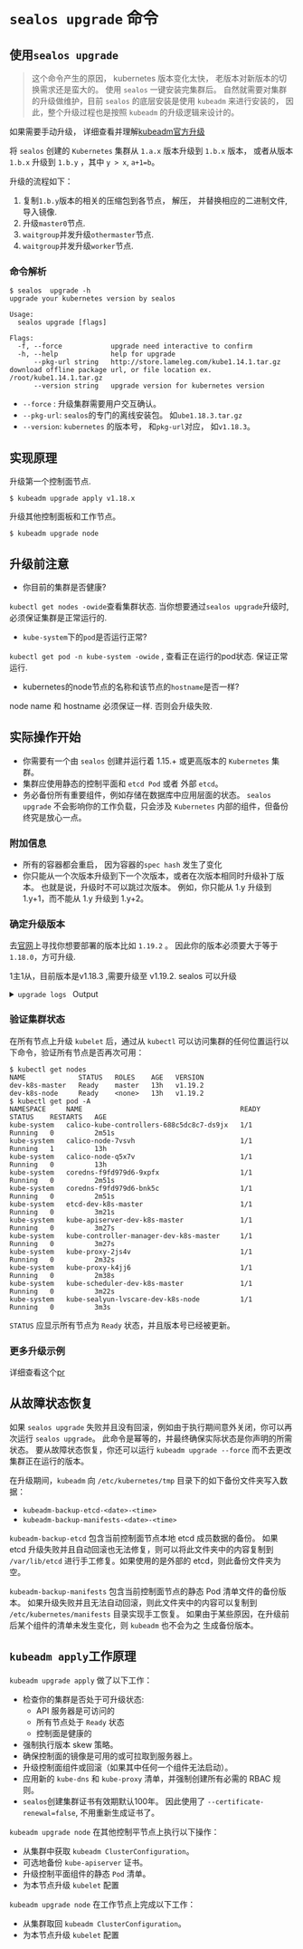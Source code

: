# `sealos upgrade` 命令

## 使用`sealos upgrade`

> 这个命令产生的原因， kubernetes 版本变化太快， 老版本对新版本的切换需求还是蛮大的。 使用 `sealos` 一键安装完集群后。
> 自然就需要对集群的升级做维护，目前 `sealos` 的底层安装是使用 `kubeadm` 来进行安装的， 因此，整个升级过程也是按照 `kubeadm` 的升级逻辑来设计的。

如果需要手动升级， 详细查看并理解[kubeadm官方升级](https://kubernetes.io/zh/docs/tasks/administer-cluster/kubeadm/kubeadm-upgrade/)

将 `sealos` 创建的 `Kubernetes` 集群从 `1.a.x` 版本升级到 `1.b.x` 版本， 或者从版本 `1.b.x` 升级到 `1.b.y` ，其中 `y > x`,  `a+1=b`。

升级的流程如下：

1. 复制`1.b.y`版本的相关的压缩包到各节点， 解压， 并替换相应的二进制文件, 导入镜像.
2. 升级`master0`节点.
3. `waitgroup`并发升级`othermaster`节点.
4. `waitgroup`并发升级`worker`节点.

### 命令解析

```shell
$ sealos  upgrade -h
upgrade your kubernetes version by sealos

Usage:
  sealos upgrade [flags]

Flags:
  -f, --force            upgrade need interactive to confirm
  -h, --help             help for upgrade
      --pkg-url string   http://store.lameleg.com/kube1.14.1.tar.gz download offline package url, or file location ex. /root/kube1.14.1.tar.gz
      --version string   upgrade version for kubernetes version
```

- `--force` : 升级集群需要用户交互确认。 
- `--pkg-url`: `sealos`的专门的离线安装包。 如`ube1.18.3.tar.gz`
- `--version`:  `kubernetes` 的版本号， 和`pkg-url`对应， 如`v1.18.3`。

## 实现原理

升级第一个控制面节点.

```shell
$ kubeadm upgrade apply v1.18.x
```

升级其他控制面板和工作节点。

```shell
$ kubeadm upgrade node
```

## 升级前注意

- 你目前的集群是否健康? 

`kubectl get nodes -owide`查看集群状态. 当你想要通过`sealos upgrade`升级时, 必须保证集群是正常运行的.

- `kube-system`下的`pod`是否运行正常? 

`kubectl get pod -n kube-system -owide` , 查看正在运行的pod状态. 保证正常运行.

- kubernetes的node节点的名称和该节点的`hostname`是否一样? 

node name 和 hostname 必须保证一样. 否则会升级失败. 

## 实际操作开始

- 你需要有一个由 `sealos` 创建并运行着 1.15.+ 或更高版本的 `Kubernetes` 集群。
- 集群应使用静态的控制平面和 `etcd Pod` 或者 外部 `etcd`。
- 务必备份所有重要组件，例如存储在数据库中应用层面的状态。 `sealos upgrade` 不会影响你的工作负载，只会涉及 `Kubernetes` 内部的组件，但备份终究是放心一点。

### 附加信息

- 所有的容器都会重启， 因为容器的`spec hash` 发生了变化
- 你只能从一个次版本升级到下一个次版本，或者在次版本相同时升级补丁版本。 也就是说，升级时不可以跳过次版本。 例如，你只能从 1.y 升级到 1.y+1，而不能从 1.y 升级到 1.y+2。

### 确定升级版本

去[官网](https://www.sealyun.com/goodsList)上寻找你想要部署的版本比如 `1.19.2` 。 因此你的版本必须要大于等于`1.18.0`，方可升级.

1主1从，目前版本是v1.18.3 ,需要升级至 v1.19.2. sealos 可以升级

<details><summary><code>upgrade logs </code> Output</summary><br><pre>

```
$  kubectl get nodes
NAME             STATUS   ROLES    AGE     VERSION
dev-k8s-master   Ready    master   3h49m   v1.18.3
dev-k8s-node     Ready    <none>   3h48m   v1.18.3
$ sealos upgrade --version v1.19.2 --pkg-url /root/kube1.19.2.tar.gz -f | tee -a upgrade.1183-1192.log 
09:45:06 [INFO] [ssh.go:12] [ssh][192.168.160.243:22] hostname
09:45:17 [DEBG] [ssh.go:24] [ssh][192.168.160.243:22]command result is: dev-k8s-master

09:45:17 [INFO] [ssh.go:12] [ssh][192.168.160.244:22] hostname
09:45:18 [DEBG] [ssh.go:24] [ssh][192.168.160.244:22]command result is: dev-k8s-node

09:45:48 [INFO] [ssh.go:57] [ssh][192.168.160.244:22] mkdir -p /root || true
09:45:48 [INFO] [ssh.go:57] [ssh][192.168.160.243:22] mkdir -p /root || true
09:45:48 [DEBG] [download.go:29] [192.168.160.244:22]please wait for mkDstDir
09:45:48 [INFO] [ssh.go:12] [ssh][192.168.160.244:22] ls -l /root/kube1.19.2.tar.gz 2>/dev/null |wc -l
09:45:48 [DEBG] [download.go:29] [192.168.160.243:22]please wait for mkDstDir
09:45:48 [INFO] [ssh.go:12] [ssh][192.168.160.243:22] ls -l /root/kube1.19.2.tar.gz 2>/dev/null |wc -l
09:45:49 [DEBG] [ssh.go:24] [ssh][192.168.160.244:22]command result is: 1

09:45:49 [WARN] [download.go:35] [192.168.160.244:22]SendPackage: file is exist
09:45:49 [DEBG] [download.go:44] [192.168.160.244:22]please wait for after hook
09:45:49 [INFO] [ssh.go:57] [ssh][192.168.160.244:22] cd /root && rm -rf kube && tar zxvf kube1.19.2.tar.gz  && cd /root/kube/shell && rm -f ../bin/sealos && (docker load -i ../images/images.tar || ture) && cp -f ../bin/* /usr/bin/ 
09:45:49 [DEBG] [ssh.go:24] [ssh][192.168.160.243:22]command result is: 1

09:45:49 [WARN] [download.go:35] [192.168.160.243:22]SendPackage: file is exist
09:45:49 [DEBG] [download.go:44] [192.168.160.243:22]please wait for after hook
09:45:49 [INFO] [ssh.go:57] [ssh][192.168.160.243:22] cd /root && rm -rf kube && tar zxvf kube1.19.2.tar.gz  && cd /root/kube/shell && rm -f ../bin/sealos && (docker load -i ../images/images.tar || ture) && cp -f ../bin/* /usr/bin/ 
09:45:49 [INFO] [ssh.go:50] [192.168.160.244:22] kube/
09:45:50 [INFO] [ssh.go:50] [192.168.160.243:22] kube/
09:45:50 [INFO] [ssh.go:50] [192.168.160.243:22] kube/shell/master.sh
09:45:50 [INFO] [ssh.go:50] [192.168.160.243:22] kube/shell/docker.sh
09:46:03 [INFO] [ssh.go:50] [192.168.160.243:22] kube/bin/kubectl
09:46:08 [INFO] [ssh.go:50] [192.168.160.243:22] kube/bin/crictl
09:46:12 [INFO] [ssh.go:50] [192.168.160.243:22] kube/bin/conntrack
09:46:12 [INFO] [ssh.go:50] [192.168.160.243:22] kube/bin/kubeadm
09:46:14 [INFO] [ssh.go:50] [192.168.160.243:22] kube/bin/kubelet-pre-start.sh
09:46:14 [INFO] [ssh.go:50] [192.168.160.243:22] kube/conf/kubeadm.yaml
09:46:14 [INFO] [ssh.go:50] [192.168.160.243:22] kube/docker/docker.tgz
09:46:18 [INFO] [ssh.go:50] [192.168.160.243:22] kube/docker/README.md
09:46:34 [INFO] [ssh.go:50] [192.168.160.244:22] kube/bin/kubectl
09:46:35 [INFO] [ssh.go:50] [192.168.160.244:22] kube/bin/crictl
09:46:40 [INFO] [ssh.go:50] [192.168.160.244:22] kube/bin/conntrack
09:46:40 [INFO] [ssh.go:50] [192.168.160.244:22] kube/bin/kubeadm
09:46:58 [INFO] [ssh.go:50] [192.168.160.244:22] kube/bin/kubelet-pre-start.sh
09:46:58 [INFO] [ssh.go:50] [192.168.160.244:22] kube/conf/kubeadm.yaml
09:47:28 [INFO] [ssh.go:50] [192.168.160.244:22] kube/docker/README.md
09:48:19 [INFO] [ssh.go:50] [192.168.160.243:22] kube/images/README.md
09:49:05 [INFO] [ssh.go:50] [192.168.160.243:22] Loaded image: fanux/lvscare:latest
09:49:05 [INFO] [ssh.go:50] [192.168.160.243:22] Loaded image: calico/node:v3.8.2
09:49:05 [INFO] [ssh.go:50] [192.168.160.243:22] Loaded image: calico/cni:v3.8.2
09:49:05 [INFO] [ssh.go:50] [192.168.160.243:22] Loaded image: calico/kube-controllers:v3.8.2
09:49:05 [INFO] [ssh.go:50] [192.168.160.243:22] Loaded image: k8s.gcr.io/kube-proxy:v1.19.2
09:49:05 [INFO] [ssh.go:50] [192.168.160.243:22] Loaded image: k8s.gcr.io/kube-apiserver:v1.19.2
09:49:05 [INFO] [ssh.go:50] [192.168.160.243:22] Loaded image: k8s.gcr.io/kube-scheduler:v1.19.2
09:49:05 [INFO] [ssh.go:50] [192.168.160.243:22] Loaded image: calico/pod2daemon-flexvol:v3.8.2
09:49:05 [INFO] [ssh.go:50] [192.168.160.243:22] Loaded image: k8s.gcr.io/kube-controller-manager:v1.19.2
09:49:05 [INFO] [ssh.go:50] [192.168.160.243:22] Loaded image: k8s.gcr.io/etcd:3.4.13-0
09:49:05 [INFO] [ssh.go:50] [192.168.160.243:22] Loaded image: k8s.gcr.io/coredns:1.7.0
09:50:08 [INFO] [ssh.go:50] [192.168.160.244:22] kube/images/README.md
09:50:53 [INFO] [ssh.go:50] [192.168.160.244:22] Loaded image: fanux/lvscare:latest
09:50:53 [INFO] [ssh.go:50] [192.168.160.244:22] Loaded image: k8s.gcr.io/pause:3.2
09:50:53 [INFO] [ssh.go:50] [192.168.160.244:22] Loaded image: calico/node:v3.8.2
09:50:53 [INFO] [ssh.go:50] [192.168.160.244:22] Loaded image: calico/cni:v3.8.2
09:50:53 [INFO] [ssh.go:50] [192.168.160.244:22] Loaded image: calico/kube-controllers:v3.8.2
70dc90064d8e: Loading layer  38.81MB/38.81MB
Loaded image: k8s.gcr.io/kube-proxy:v1.19.24:22] Loading layer  393.2kB/38.81MB
79d541cda6cb: Loading layer  3.041MB/3.041MB
e9933a1f21f5: Loading layer  1.734MB/1.734MB
77f46c47e69e: Loading layer  115.2MB/115.2MB
Loaded image: k8s.gcr.io/kube-apiserver:v1.19.2] 
ba332c8caa08: Loading layer  42.13MB/42.13MB
Loaded image: k8s.gcr.io/kube-scheduler:v1.19.2] 
09:51:29 [INFO] [ssh.go:50] [192.168.160.244:22] Loaded image: calico/pod2daemon-flexvol:v3.8.2
4d66a4f52b24: Loading layer  107.2MB/107.2MB
Loaded image: k8s.gcr.io/kube-controller-manager:v1.19.2
d72a74c56330: Loading layer  3.031MB/3.031MB
d61c79b29299: Loading layer   2.13MB/2.13MB
1a4e46412eb0: Loading layer  225.3MB/225.3MB
bfa5849f3d09: Loading layer   2.19MB/2.19MB
bb63b9467928: Loading layer  21.98MB/21.98MB
Loaded image: k8s.gcr.io/etcd:3.4.13-060.244:22] 
96d17b0b58a7: Loading layer  45.02MB/45.02MB
Loaded image: k8s.gcr.io/coredns:1.7.060.244:22] 
09:51:35 [ALRT] [upgrade.go:67] UpgradeMaster0
09:51:35 [ALRT] [upgrade.go:94] fist to drain node dev-k8s-master
09:51:35 [INFO] [ssh.go:57] [ssh][192.168.160.243:22] kubectl drain dev-k8s-master --ignore-daemonsets
09:51:38 [INFO] [ssh.go:50] [192.168.160.243:22] node/dev-k8s-master cordoned
09:51:38 [INFO] [ssh.go:50] [192.168.160.243:22] WARNING: ignoring DaemonSet-managed Pods: kube-system/calico-node-7vsvh, kube-system/kube-proxy-f5vcc
09:51:38 [INFO] [ssh.go:50] [192.168.160.243:22] evicting pod kube-system/coredns-66bff467f8-rfx86
09:52:08 [INFO] [ssh.go:50] [192.168.160.243:22] pod/coredns-66bff467f8-z2zpq evicted
09:52:08 [ALRT] [upgrade.go:102] second to exec kubeadm upgrade node on dev-k8s-master
09:52:08 [INFO] [ssh.go:57] [ssh][192.168.160.243:22] kubeadm upgrade apply --certificate-renewal=false  --yes v1.19.2
09:52:09 [INFO] [ssh.go:50] [192.168.160.243:22] [upgrade/config] Making sure the configuration is correct:
09:52:11 [INFO] [ssh.go:50] [192.168.160.243:22] W0924 09:52:11.037253  129003 kubelet.go:205] detected "systemd" as the Docker cgroup driver, the provided value "cgroupfs" in "KubeletConfiguration" will be overrided
09:52:11 [INFO] [ssh.go:50] [192.168.160.243:22] [preflight] Running pre-flight checks.
09:52:11 [INFO] [ssh.go:50] [192.168.160.243:22] [upgrade] Running cluster health checks
09:52:16 [INFO] [ssh.go:50] [192.168.160.243:22] [upgrade/version] You have chosen to change the cluster version to "v1.19.2"
09:52:16 [INFO] [ssh.go:50] [192.168.160.243:22] [upgrade/versions] Cluster version: v1.18.3
09:52:16 [INFO] [ssh.go:50] [192.168.160.243:22] [upgrade/prepull] Pulling images required for setting up a Kubernetes cluster
09:52:16 [INFO] [ssh.go:50] [192.168.160.243:22] [upgrade/apply] Upgrading your Static Pod-hosted control plane to version "v1.19.2"...
09:52:16 [INFO] [ssh.go:50] [192.168.160.243:22] Static pod: kube-apiserver-dev-k8s-master hash: 24a39fba2c7e2f71b2a1a965e28e43f7
09:52:16 [INFO] [ssh.go:50] [192.168.160.243:22] Static pod: kube-controller-manager-dev-k8s-master hash: a275fe1cd259aa3018f3f1d7c0e7a636
09:52:16 [INFO] [ssh.go:50] [192.168.160.243:22] Static pod: kube-scheduler-dev-k8s-master hash: 695b0d5342155481b9239a61ff533e4d
09:52:16 [INFO] [ssh.go:50] [192.168.160.243:22] [upgrade/etcd] Upgrading to TLS for etcd
09:52:26 [INFO] [ssh.go:50] [192.168.160.243:22] Static pod: etcd-dev-k8s-master hash: d4798542254a842faf3d6a0fb87d0ed6
09:52:26 [INFO] [ssh.go:50] [192.168.160.243:22] [upgrade/staticpods] Preparing for "etcd" upgrade
09:52:26 [INFO] [ssh.go:50] [192.168.160.243:22] [upgrade/staticpods] Moved new manifest to "/etc/kubernetes/manifests/etcd.yaml" and backed up old manifest to "/etc/kubernetes/tmp/kubeadm-backup-manifests-2020-09-24-09-52-16/etcd.yaml"
09:52:55 [INFO] [ssh.go:50] [192.168.160.243:22] Static pod: etcd-dev-k8s-master hash: d4798542254a842faf3d6a0fb87d0ed6
09:54:32 [INFO] [ssh.go:50] [192.168.160.243:22] Static pod: etcd-dev-k8s-master hash: 4c3c12c30b28ef42f86f638eb399f6cd
09:54:32 [INFO] [ssh.go:50] [192.168.160.243:22] [apiclient] Found 1 Pods for label selector component=etcd
09:54:38 [INFO] [ssh.go:50] [192.168.160.243:22] [upgrade/staticpods] Component "etcd" upgraded successfully!
09:54:38 [INFO] [ssh.go:50] [192.168.160.243:22] [upgrade/etcd] Waiting for etcd to become available
09:54:38 [INFO] [ssh.go:50] [192.168.160.243:22] [upgrade/staticpods] Writing new Static Pod manifests to "/etc/kubernetes/tmp/kubeadm-upgraded-manifests524365294"
09:54:38 [INFO] [ssh.go:50] [192.168.160.243:22] [upgrade/staticpods] Preparing for "kube-apiserver" upgrade
09:54:38 [INFO] [ssh.go:50] [192.168.160.243:22] Static pod: kube-apiserver-dev-k8s-master hash: 24a39fba2c7e2f71b2a1a965e28e43f7
09:54:45 [INFO] [ssh.go:50] [192.168.160.243:22] Static pod: kube-apiserver-dev-k8s-master hash: 24a39fba2c7e2f71b2a1a965e28e43f7
09:54:45 [INFO] [ssh.go:50] [192.168.160.243:22] Static pod: kube-apiserver-dev-k8s-master hash: 24a39fba2c7e2f71b2a1a965e28e43f7
09:54:45 [INFO] [ssh.go:50] [192.168.160.243:22] Static pod: kube-apiserver-dev-k8s-master hash: 82a2f948bad5b581cc911fa3bf28510e
09:54:45 [INFO] [ssh.go:50] [192.168.160.243:22] [apiclient] Found 1 Pods for label selector component=kube-apiserver
09:54:48 [INFO] [ssh.go:50] [192.168.160.243:22] [upgrade/staticpods] Component "kube-apiserver" upgraded successfully!
09:54:48 [INFO] [ssh.go:50] [192.168.160.243:22] Static pod: kube-controller-manager-dev-k8s-master hash: a275fe1cd259aa3018f3f1d7c0e7a636
09:54:49 [INFO] [ssh.go:50] [192.168.160.243:22] Static pod: kube-controller-manager-dev-k8s-master hash: 8e40ab517d1fc1b502ea4dc16d578e58
09:54:51 [INFO] [ssh.go:50] [192.168.160.243:22] [upgrade/staticpods] Component "kube-controller-manager" upgraded successfully!
09:54:51 [INFO] [ssh.go:50] [192.168.160.243:22] Static pod: kube-scheduler-dev-k8s-master hash: 695b0d5342155481b9239a61ff533e4d
09:54:51 [INFO] [ssh.go:50] [192.168.160.243:22] Static pod: kube-scheduler-dev-k8s-master hash: 93ed9f6b7a13fc84a2d5afc20ac0dee9
09:54:51 [INFO] [ssh.go:50] [192.168.160.243:22] [apiclient] Found 1 Pods for label selector component=kube-scheduler
09:54:53 [INFO] [ssh.go:50] [192.168.160.243:22] [upgrade/staticpods] Component "kube-scheduler" upgraded successfully!
09:54:53 [INFO] [ssh.go:50] [192.168.160.243:22] [upload-config] Storing the configuration used in ConfigMap "kubeadm-config" in the "kube-system" Namespace
09:54:54 [INFO] [ssh.go:50] [192.168.160.243:22] [kubelet] Creating a ConfigMap "kubelet-config-1.19" in namespace kube-system with the configuration for the kubelets in the cluster
09:54:54 [INFO] [ssh.go:50] [192.168.160.243:22] [kubelet-start] Writing kubelet configuration to file "/var/lib/kubelet/config.yaml"
09:54:54 [INFO] [ssh.go:50] [192.168.160.243:22] [bootstrap-token] configured RBAC rules to allow Node Bootstrap tokens to get nodes
09:54:54 [INFO] [ssh.go:50] [192.168.160.243:22] [bootstrap-token] configured RBAC rules to allow Node Bootstrap tokens to post CSRs in order for nodes to get long term certificate credentials
09:54:54 [INFO] [ssh.go:50] [192.168.160.243:22] [bootstrap-token] configured RBAC rules to allow the csrapprover controller automatically approve CSRs from a Node Bootstrap Token
09:54:54 [INFO] [ssh.go:50] [192.168.160.243:22] [bootstrap-token] configured RBAC rules to allow certificate rotation for all node client certificates in the cluster
09:54:56 [INFO] [ssh.go:50] [192.168.160.243:22] [addons] Applied essential addon: CoreDNS
09:54:57 [INFO] [ssh.go:50] [192.168.160.243:22] [addons] Applied essential addon: kube-proxy
09:54:57 [ALRT] [upgrade.go:116] third to restart kubelet on dev-k8s-master
09:54:57 [INFO] [ssh.go:57] [ssh][192.168.160.243:22] systemctl daemon-reload && systemctl restart kubelet
09:55:09 [ALRT] [upgrade.go:127] fourth to uncordon node, 10 seconds to wait for dev-k8s-master ready
09:55:19 [ALRT] [upgrade.go:132] fifth to judge dev-k8s-master nodes is ready
09:55:19 [ALRT] [upgrade.go:74] UpgradeNodes
09:55:19 [ALRT] [upgrade.go:94] fist to drain node dev-k8s-node
09:55:19 [INFO] [ssh.go:57] [ssh][192.168.160.243:22] kubectl drain dev-k8s-node --ignore-daemonsets
09:55:19 [INFO] [ssh.go:50] [192.168.160.243:22] node/dev-k8s-node cordoned
09:55:19 [INFO] [ssh.go:50] [192.168.160.243:22] WARNING: ignoring DaemonSet-managed Pods: kube-system/calico-node-q5x7v, kube-system/kube-proxy-5m9d2
09:55:19 [INFO] [ssh.go:50] [192.168.160.243:22] evicting pod kube-system/calico-kube-controllers-688c5dc8c7-xnr2h
09:55:19 [INFO] [ssh.go:50] [192.168.160.243:22] evicting pod kube-system/coredns-66bff467f8-t5rl8
09:55:23 [INFO] [ssh.go:50] [192.168.160.243:22] pod/coredns-66bff467f8-hcsmp evicted
09:55:23 [ALRT] [upgrade.go:102] second to exec kubeadm upgrade node on dev-k8s-node
09:55:23 [INFO] [ssh.go:57] [ssh][192.168.160.244:22] kubeadm upgrade node --certificate-renewal=false
09:55:26 [INFO] [ssh.go:50] [192.168.160.244:22] [upgrade] Reading configuration from the cluster...
09:55:29 [INFO] [ssh.go:50] [192.168.160.244:22] [preflight] Running pre-flight checks
09:55:29 [INFO] [ssh.go:50] [192.168.160.244:22] [kubelet-start] Writing kubelet configuration to file "/var/lib/kubelet/config.yaml"
09:55:29 [ALRT] [upgrade.go:116] third to restart kubelet on dev-k8s-node
09:55:29 [INFO] [ssh.go:57] [ssh][192.168.160.244:22] systemctl daemon-reload && systemctl restart kubelet
09:55:38 [ALRT] [upgrade.go:127] fourth to uncordon node, 10 seconds to wait for dev-k8s-node ready
09:55:48 [ALRT] [upgrade.go:132] fifth to judge dev-k8s-node nodes is ready

```

</pre></details>

### 验证集群状态

在所有节点上升级 `kubelet` 后，通过从 `kubectl` 可以访问集群的任何位置运行以下命令，验证所有节点是否再次可用：

```shell
$ kubectl get nodes
NAME             STATUS   ROLES    AGE   VERSION
dev-k8s-master   Ready    master   13h   v1.19.2
dev-k8s-node     Ready    <none>   13h   v1.19.2
$ kubectl get pod -A
NAMESPACE     NAME                                       READY   STATUS    RESTARTS   AGE
kube-system   calico-kube-controllers-688c5dc8c7-ds9jx   1/1     Running   0          2m51s
kube-system   calico-node-7vsvh                          1/1     Running   1          13h
kube-system   calico-node-q5x7v                          1/1     Running   0          13h
kube-system   coredns-f9fd979d6-9xpfx                    1/1     Running   0          2m51s
kube-system   coredns-f9fd979d6-bnk5c                    1/1     Running   0          2m51s
kube-system   etcd-dev-k8s-master                        1/1     Running   0          3m21s
kube-system   kube-apiserver-dev-k8s-master              1/1     Running   0          3m27s
kube-system   kube-controller-manager-dev-k8s-master     1/1     Running   0          3m27s
kube-system   kube-proxy-2js4v                           1/1     Running   0          2m32s
kube-system   kube-proxy-k4jj6                           1/1     Running   0          2m38s
kube-system   kube-scheduler-dev-k8s-master              1/1     Running   0          3m22s
kube-system   kube-sealyun-lvscare-dev-k8s-node          1/1     Running   0          3m3s
```

`STATUS` 应显示所有节点为 `Ready` 状态，并且版本号已经被更新。

### 更多升级示例

详细查看这个[pr](https://github.com/nebstudio/sealos/pull/481)

## 从故障状态恢复

如果 `sealos upgrade` 失败并且没有回滚，例如由于执行期间意外关闭，你可以再次运行 `sealos upgrade`。 此命令是幂等的，并最终确保实际状态是你声明的所需状态。 要从故障状态恢复，你还可以运行 `kubeadm upgrade --force` 而不去更改集群正在运行的版本。

在升级期间，`kubeadm` 向 `/etc/kubernetes/tmp` 目录下的如下备份文件夹写入数据：

- `kubeadm-backup-etcd-<date>-<time>`
- `kubeadm-backup-manifests-<date>-<time>`

`kubeadm-backup-etcd` 包含当前控制面节点本地 etcd 成员数据的备份。 如果 etcd 升级失败并且自动回滚也无法修复，则可以将此文件夹中的内容复制到 `/var/lib/etcd` 进行手工修复。如果使用的是外部的 etcd，则此备份文件夹为空。

`kubeadm-backup-manifests` 包含当前控制面节点的静态 Pod 清单文件的备份版本。 如果升级失败并且无法自动回滚，则此文件夹中的内容可以复制到 `/etc/kubernetes/manifests` 目录实现手工恢复。 如果由于某些原因，在升级前后某个组件的清单未发生变化，则 `kubeadm` 也不会为之 生成备份版本。

## `kubeadm apply`工作原理

`kubeadm upgrade apply` 做了以下工作：

- 检查你的集群是否处于可升级状态:
  - API 服务器是可访问的
  - 所有节点处于 `Ready` 状态
  - 控制面是健康的
- 强制执行版本 skew 策略。
- 确保控制面的镜像是可用的或可拉取到服务器上。
- 升级控制面组件或回滚（如果其中任何一个组件无法启动）。
- 应用新的 `kube-dns` 和 `kube-proxy` 清单，并强制创建所有必需的 RBAC 规则。
- `sealos`创建集群证书有效期默认100年。 因此使用了 `--certificate-renewal=false`, 不用重新生成证书了。

`kubeadm upgrade node` 在其他控制平节点上执行以下操作：

- 从集群中获取 `kubeadm ClusterConfiguration`。
- 可选地备份 `kube-apiserver` 证书。
- 升级控制平面组件的静态 `Pod` 清单。
- 为本节点升级 `kubelet` 配置

`kubeadm upgrade node` 在工作节点上完成以下工作：

- 从集群取回 `kubeadm ClusterConfiguration`。
- 为本节点升级 `kubelet` 配置

